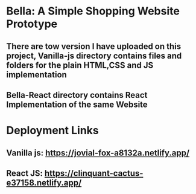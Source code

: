 # Bella: A Simple Shopping Website Prototype

## There are tow version I have uploaded on this project, Vanilla-js directory contains files and folders for the plain HTML,CSS and JS implementation

## Bella-React directory contains React Implementation of the same Website

# Deployment Links

## Vanilla js: https://jovial-fox-a8132a.netlify.app/
## React JS: https://clinquant-cactus-e37158.netlify.app/
